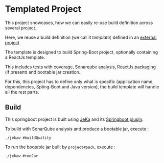 # Templated Project
This project showcases, how we can easily re-use build definition across several project.

Here, we reuse a build definition (we call it *template*) defined in an [external project](https://github.com/jeka-dev/template-examples/blob/master/src/main/java/dev/jeka/examples/templates/SpringBootTemplateBuild.java).

The template is designed to build Spring-Boot project, optionally containing a ReactJs template.

This includes tests with coverage, Sonarqube analysis, ReactJs packaging (if present) and bootable jar creation.

For this, this project has to define only what is specific (application name, dependencies, Spting-Boot and Java version),
the build template will handle all the rest parts.


## Build

This springboot project is built using [JeKa](https://jeka.dev) and its [Springboot plugin](https://github.com/jeka-dev/jeka/tree/master/plugins/dev.jeka.plugins.springboot).

To build with SonarQube analysis and produce a bootable jar, execute :
```shell
./jekaw #buildQuality
```

To run the bootable jar built by `project#pack`, execute :
```shell
./jekaw #runJar
```

